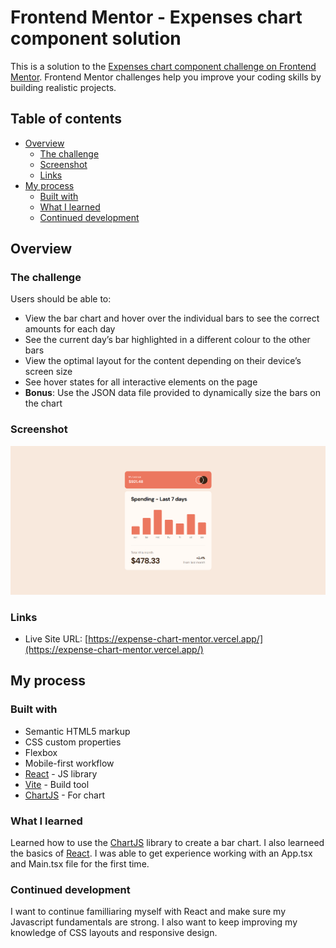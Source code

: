 # Frontend Mentor - Expenses chart component solution

This is a solution to the [Expenses chart component challenge on Frontend Mentor](https://www.frontendmentor.io/challenges/expenses-chart-component-e7yJBUdjwt). Frontend Mentor challenges help you improve your coding skills by building realistic projects.

## Table of contents

- [Overview](#overview)
  - [The challenge](#the-challenge)
  - [Screenshot](#screenshot)
  - [Links](#links)
- [My process](#my-process)
  - [Built with](#built-with)
  - [What I learned](#what-i-learned)
  - [Continued development](#continued-development)

## Overview

### The challenge

Users should be able to:

- View the bar chart and hover over the individual bars to see the correct amounts for each day
- See the current day’s bar highlighted in a different colour to the other bars
- View the optimal layout for the content depending on their device’s screen size
- See hover states for all interactive elements on the page
- **Bonus**: Use the JSON data file provided to dynamically size the bars on the chart

### Screenshot

![](./screenshot.png)

### Links

- Live Site URL: [https://expense-chart-mentor.vercel.app/](https://expense-chart-mentor.vercel.app/)

## My process

### Built with

- Semantic HTML5 markup
- CSS custom properties
- Flexbox
- Mobile-first workflow
- [React](https://reactjs.org/) - JS library
- [Vite](https://vite.dev/) - Build tool
- [ChartJS](https://www.chartjs.org/) - For chart

### What I learned

Learned how to use the [ChartJS](https://www.chartjs.org/) library to create a bar chart. I also learneed the basics of [React](https://reactjs.org/). I was able to get experience working with an App.tsx and Main.tsx file for the first time.

### Continued development

I want to continue familliaring myself with React and make sure my Javascript fundamentals are strong. I also want to keep improving my knowledge of CSS layouts and responsive design.

